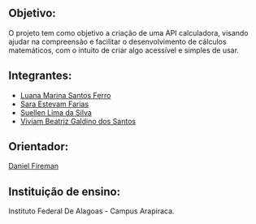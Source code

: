 ## Objetivo: 

O projeto tem como objetivo a criação de uma API calculadora, visando ajudar na compreensão e facilitar o desenvolvimento de cálculos matemáticos, com o intuito de criar algo acessível e simples de usar. 

## Integrantes: 

* [Luana Marina Santos Ferro](https://github.com/Lumeryl)
* [Sara Estevam Farias](https://github.com/sarafariass26)
* [Suellen Lima da Silva](https://github.com/suellenlima2)
* [Viviam Beatriz Galdino dos Santos](https://github.com/Vivianbgds) 

## Orientador: 

[Daniel Fireman](https://github.com/danielfireman)

## Instituição de ensino:

Instituto Federal De Alagoas - Campus Arapiraca.




